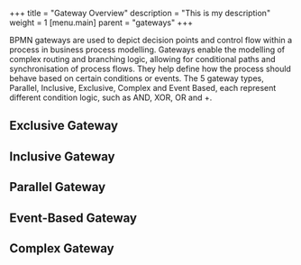 +++
title = "Gateway Overview"
description = "This is my description"
weight = 1
[menu.main]
parent = "gateways"
+++

BPMN gateways are used to depict decision points and control flow within a process in business process modelling. Gateways enable the modelling of complex routing and branching logic, allowing for conditional paths and synchronisation of process flows. They help define how the process should behave based on certain conditions or events. The 5 gateway types, Parallel, Inclusive, Exclusive, Complex and Event Based, each represent different condition logic, such as AND, XOR, OR and +.

## Exclusive Gateway

## Inclusive Gateway

## Parallel Gateway

## Event-Based Gateway

## Complex Gateway
